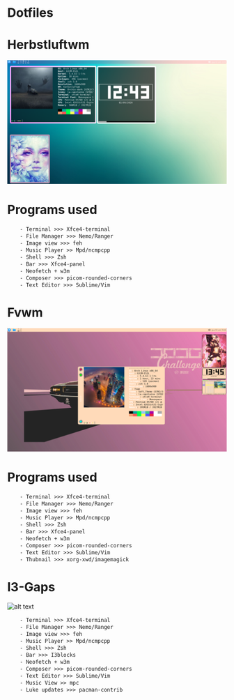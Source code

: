 # Dotfiles

# Herbstluftwm

![alt text](https://github.com/Diego-ACG/Dotfiles/blob/master/Herbstluftwm/examples/example.png)

# Programs used

		- Terminal >>> Xfce4-terminal
		- File Manager >>> Nemo/Ranger
		- Image view >>> feh
		- Music Player >> Mpd/ncmpcpp
		- Shell >>> Zsh
		- Bar >>> Xfce4-panel
		- Neofetch + w3m
		- Composer >>> picom-rounded-corners
		- Text Editor >>> Sublime/Vim

# Fvwm

![alt text](https://github.com/Diego-ACG/Dotfiles/blob/master/Fvwm/example/example.png)

# Programs used

		- Terminal >>> Xfce4-terminal
		- File Manager >>> Nemo/Ranger
		- Image view >>> feh
		- Music Player >> Mpd/ncmpcpp
		- Shell >>> Zsh
		- Bar >>> Xfce4-panel
		- Neofetch + w3m
		- Composer >>> picom-rounded-corners
		- Text Editor >>> Sublime/Vim
		- Thubnail >>> xorg-xwd/imagemagick

# I3-Gaps

![alt text](https://github.com/Diego-ACG/Dotfiles/blob/master/I3/example/example.png)

		- Terminal >>> Xfce4-terminal
		- File Manager >>> Nemo/Ranger
		- Image view >>> feh
		- Music Player >> Mpd/ncmpcpp
		- Shell >>> Zsh
		- Bar >>> I3blocks
		- Neofetch + w3m
		- Composer >>> picom-rounded-corners
		- Text Editor >>> Sublime/Vim
		- Music View >> mpc
		- Luke updates >>> pacman-contrib